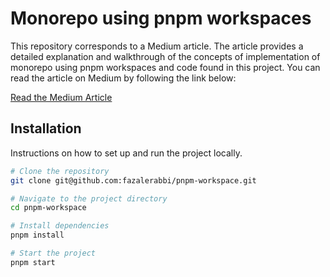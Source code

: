# Monorepo using pnpm workspaces

This repository corresponds to a Medium article. The article provides a detailed explanation and walkthrough of the concepts of implementation of monorepo using pnpm workspaces and code found in this project. You can read the article on Medium by following the link below:

[Read the Medium Article]([https://medium.com/your-article-link](https://medium.com/@fazalerabbi/monorepo-using-pnpm-workspaces-cb23ed332127))

## Installation

Instructions on how to set up and run the project locally.

```bash
# Clone the repository
git clone git@github.com:fazalerabbi/pnpm-workspace.git

# Navigate to the project directory
cd pnpm-workspace

# Install dependencies
pnpm install

# Start the project
pnpm start
